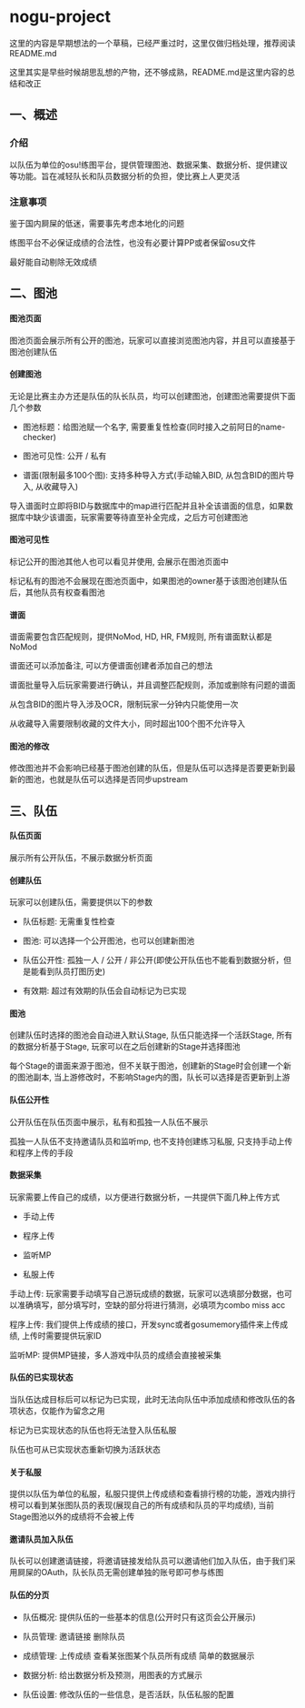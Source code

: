# nogu-project

这里的内容是早期想法的一个草稿，已经严重过时，这里仅做归档处理，推荐阅读README.md

这里其实是早些时候胡思乱想的产物，还不够成熟，README.md是这里内容的总结和改正

## 一、概述

### 介绍

以队伍为单位的osu!练图平台，提供管理图池、数据采集、数据分析、提供建议等功能。旨在减轻队长和队员数据分析的负担，使比赛上人更灵活

### 注意事项

鉴于国内屙屎的低迷，需要事先考虑本地化的问题

练图平台不必保证成绩的合法性，也没有必要计算PP或者保留osu文件

最好能自动剔除无效成绩

## 二、图池

#### 图池页面

图池页面会展示所有公开的图池，玩家可以直接浏览图池内容，并且可以直接基于图池创建队伍

#### 创建图池

无论是比赛主办方还是队伍的队长队员，均可以创建图池，创建图池需要提供下面几个参数

- 图池标题：给图池赋一个名字, 需要重复性检查(同时接入之前阿日的name-checker)

- 图池可见性: 公开 / 私有

- 谱面(限制最多100个图): 支持多种导入方式(手动输入BID, 从包含BID的图片导入, 从收藏导入)

导入谱面时立即将BID与数据库中的map进行匹配并且补全该谱面的信息，如果数据库中缺少该谱面，玩家需要等待直至补全完成，之后方可创建图池

#### 图池可见性

标记公开的图池其他人也可以看见并使用, 会展示在图池页面中

标记私有的图池不会展现在图池页面中，如果图池的owner基于该图池创建队伍后，其他队员有权查看图池

#### 谱面

谱面需要包含匹配规则，提供NoMod, HD, HR, FM规则, 所有谱面默认都是NoMod

谱面还可以添加备注, 可以方便谱面创建者添加自己的想法

谱面批量导入后玩家需要进行确认，并且调整匹配规则，添加或删除有问题的谱面

从包含BID的图片导入涉及OCR，限制玩家一分钟内只能使用一次

从收藏导入需要限制收藏的文件大小，同时超出100个图不允许导入

#### 图池的修改

修改图池并不会影响已经基于图池创建的队伍，但是队伍可以选择是否要更新到最新的图池，也就是队伍可以选择是否同步upstream

## 三、队伍

#### 队伍页面

展示所有公开队伍，不展示数据分析页面

#### 创建队伍

玩家可以创建队伍，需要提供以下的参数

- 队伍标题: 无需重复性检查

- 图池: 可以选择一个公开图池，也可以创建新图池

- 队伍公开性: 孤独一人 / 公开 / 非公开(即使公开队伍也不能看到数据分析，但是能看到队员打图历史)

- 有效期: 超过有效期的队伍会自动标记为已实现

#### 图池

创建队伍时选择的图池会自动进入默认Stage, 队伍只能选择一个活跃Stage, 所有的数据分析基于Stage, 玩家可以在之后创建新的Stage并选择图池

每个Stage的谱面来源于图池，但不关联于图池，创建新的Stage时会创建一个新的图池副本, 当上游修改时，不影响Stage内的图，队长可以选择是否更新到上游

#### 队伍公开性

公开队伍在队伍页面中展示，私有和孤独一人队伍不展示

孤独一人队伍不支持邀请队员和监听mp, 也不支持创建练习私服, 只支持手动上传和程序上传的手段

#### 数据采集

玩家需要上传自己的成绩，以方便进行数据分析，一共提供下面几种上传方式

- 手动上传

- 程序上传

- 监听MP

- 私服上传

手动上传: 玩家需要手动填写自己游玩成绩的数据，玩家可以选填部分数据，也可以准确填写，部分填写时，空缺的部分将进行猜测，必填项为combo miss acc

程序上传: 我们提供上传成绩的接口，开发sync或者gosumemory插件来上传成绩, 上传时需要提供玩家ID

监听MP: 提供MP链接，多人游戏中队员的成绩会直接被采集

#### 队伍的已实现状态

当队伍达成目标后可以标记为已实现，此时无法向队伍中添加成绩和修改队伍的各项状态，仅能作为留念之用

标记为已实现状态的队伍也将无法登入队伍私服

队伍也可从已实现状态重新切换为活跃状态

#### 关于私服

提供以队伍为单位的私服，私服只提供上传成绩和查看排行榜的功能，游戏内排行榜可以看到某张图队员的表现(展现自己的所有成绩和队员的平均成绩), 当前Stage图池以外的成绩将不会被上传

#### 邀请队员加入队伍

队长可以创建邀请链接，将邀请链接发给队员可以邀请他们加入队伍，由于我们采用屙屎的OAuth，队长队员无需创建单独的账号即可参与练图

#### 队伍的分页

- 队伍概况: 提供队伍的一些基本的信息(公开时只有这页会公开展示)

- 队员管理: 邀请链接 删除队员

- 成绩管理: 上传成绩 查看某张图某个队员所有成绩 简单的数据展示

- 数据分析: 给出数据分析及预测，用图表的方式展示

- 队伍设置: 修改队伍的一些信息，是否活跃，队伍私服的配置
